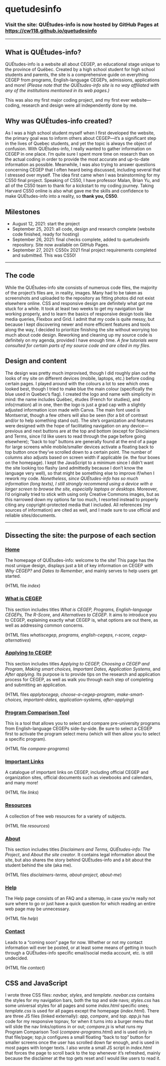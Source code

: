 # quetudesinfo
### Visit the site: QUÉtudes-info is now hosted by GitHub Pages at <https://cw118.github.io/quetudesinfo>
___
## What is QUÉtudes-info?
QUÉtudes-info is a website all about CEGEP, an educational stage unique to the province of Québec. Created by a high school student for high school students and parents, the site is a comprehensive guide on everything CEGEP from programs, English-language CEGEPs, admissions, applications and more! *(Please note that the QUÉtudes-info site is no way affiliated with any of the institutions mentioned in its web pages.)*

This was also my first major coding project, and my first ever website—coding, research and design were all independently done by me.
## Why was QUÉtudes-info created?
As I was a high school student myself when I first developed the website, the primary goal was to inform others about CEGEP—it’s a significant step in the lives of Quebec students, and yet the topic is always the object of confusion. With QUÉtudes-info, I really wanted to gather information on CEGEP in one place. I’m quite sure I spent more time on research than on the actual coding in order to provide the most accurate and up-to-date information as possible. Meanwhile, I was also trying to answer questions concerning CEGEP that I often heard being discussed, including several that I stressed over myself.
The idea first came when I was brainstorming for my CS50 final project. Speaking of CS50, I have professor Malan, Brian Yu, and all of the CS50 team to thank for a kickstart to my coding journey. Taking Harvard CS50 online is also what gave me the skills and confidence to make QUÉtudes-info into a reality, so **thank you, CS50**.
## Milestones
- August 12, 2021: start the project
- September 25, 2021: all code, design and research complete (website code finished, ready for hosting)
- September 26, 2021: final checks complete, added to quetudesinfo repository. Site now available on GitHub Pages.
- September 27, 2021: CS50x 2021 final project requirements completed and submitted. This was CS50!
___
## The code
While the QUÉtudes-info site consists of numerous code files, the majority of the project’s files are, in reality, images. Many had to be taken as screenshots and uploaded to the repository as fitting photos did not exist elsewhere online.
CSS and responsive design are definitely what got me stuck for a while. It took at least two weeks to get my navigation bar working properly, and to learn the basics of responsive design tools like media queries, Flexbox and Grid. I admit that my code is quite messy, but because I kept discovering newer and more efficient features and tools along the way, I decided to prioritize finishing the site without worrying too much about code design. Reworking and cleaning up my source code is definitely on my agenda, provided I have enough time.
*A few tutorials were consulted for certain parts of my source code and are cited in my files.*
## Design and content
The design was pretty much improvised, though I did roughly plan out the looks of my site on different devices (mobile, laptops, etc.) before coding certain pages. I played around with the colours a lot to see which ones looked best, though I tried to make blue the main colour (specifically the blue used in Quebec’s flag). 
I created the logo and name with simplicity in mind: the name includes Québec, études (French for studies), and info(rmation) all in one, then the logo is just a grad cap with a slightly adjusted information icon made with Canva. The main font used is Montserrat, though a few others will also be seen (for a bit of contrast and/or to help something stand out).
The site’s organization and features were designed with the hope of facilitating navigation on any device—previous and next buttons are at the top and bottom (except for Disclaimers and Terms, since I’d like users to read through the page before going elsewhere); "back to top" buttons are generally found at the end of a page for large screens while mobile/smaller devices activate a floating back to top button once they’ve scrolled down to a certain point. The number of columns also adjusts based on screen width if applicable (ie. the four boxes on the homepage). I kept the JavaScript to a minimum since I didn’t want the site looking too flashy (and admittedly because I don’t know the language very well), so that might be something else to improve if/when I rework my code. *Nonetheless, since QUÉtudes-info has so much information (long texts), I still strongly recommend using a device with a larger screen to browse the site, especially laptops or desktops.*
Moreover, I’d originally tried to stick with using only Creative Commons images, but as this narrowed down my options far too much, I resorted instead to properly citing any copyright-protected media that I included. All references (my sources of information) are cited as well, and I made sure to use official and reliable sites/documents.
___
## Dissecting the site: the purpose of each section
### [**Home**](https://cw118.github.io/quetudesinfo/)
The homepage of QUÉtudes-info: welcome to the site! This page has the most unique design, displays just a bit of key information on CEGEP with *Why CEGEP?* and *Dates to Remember*, and mainly serves to help users get started.

(HTML file *index*)
### [**What is CEGEP**](https://cw118.github.io/quetudesinfo/whatiscegep)
This section includes titles *What is CEGEP, Programs, English-language CEGEPs, The R-Score*, and *Alternatives to CEGEP*. It aims to introduce you to CEGEP, explaining exactly what CEGEP is, what options are out there, as well as addressing common concerns. 

(HTML files *whatiscegep, programs, english-cegeps, r-score, cegep-alternatives*)
### [**Applying to CEGEP**](https://cw118.github.io/quetudesinfo/whatiscegep)
This section includes titles *Applying to CEGEP, Choosing a CEGEP and Program, Making smart choices, Important Dates, Application Systems*, and *After applying*. Its purpose is to provide tips on the research and application process for CEGEP, as well as walk you through each step of completing and submitting an application. 

(HTML files *applytocegep, choose-a-cegep-program, make-smart-choices, important-dates, application-systems, after-applying*)
### [**Program Comparison Tool**](https://cw118.github.io/quetudesinfo/compare-programs)
This is a tool that allows you to select and compare pre-university programs from English-language CEGEPs side-by-side. Be sure to select a CEGEP first to activate the program select menu (which will then allow you to select a specific program).

(HTML file *compare-programs*)
### [**Important Links**](https://cw118.github.io/quetudesinfo/links)
A catalogue of important links on CEGEP, including official CEGEP and organization sites, official documents such as viewbooks and calendars, and many more!

(HTML file *links*)
### [**Resources**](https://cw118.github.io/quetudesinfo/resources)
A collection of free web resources for a variety of subjects.

(HTML file *resources*)
### [**About**](https://cw118.github.io/quetudesinfo/disclaimers-terms)
This section includes titles *Disclaimers and Terms, QUÉtudes-info: The Project*, and *About the site creator*. It contains legal information about the site, but also shares the story behind QUÉtudes-info and a bit about the student behind the site (aka me).

(HTML files *disclaimers-terms, about-project, about-me*)
### [**Help**](https://cw118.github.io/quetudesinfo/help)
The Help page consists of an FAQ and a sitemap, in case you’re really not sure where to go or just have a quick question for which reading an entire web page may be unnecessary.

(HTML file *help*)
### [**Contact**](https://cw118.github.io/quetudesinfo/contact)
Leads to a “coming soon” page for now. Whether or not my contact information will ever be posted, or at least some means of getting in touch through a QUÉtudes-info specific email/social media account, etc. is still undecided.

(HTML file *contact*)
## CSS and JavaScript
I wrote three CSS files: *navbar, styles*, and *template*. *navbar.css* contains the styles for my navigation bars, both the top and side navs; *styles.css* has some universal styles for all pages and some *index.html* specific ones; *template.css* is used for all pages except the homepage (*index.html*).
There are three JS files (linked externally): *app, compare*, and *top*. *app.js* has code for my responsive topnav, for when it turns into a burger menu that will slide the nav links/options in or out; *compare.js* is what runs my Program Comparison Tool (*compare-programs.html*) and is used only in that file/page; *top.js* configures a small floating “back to top” button for smaller screens once the user has scrolled down far enough, and is used in most pages with longer texts. I also wrote a small JS script in *index.html* that forces the page to scroll back to the top whenever it’s refreshed, mainly because the disclaimer at the top gets reset and I would like users to read it.
